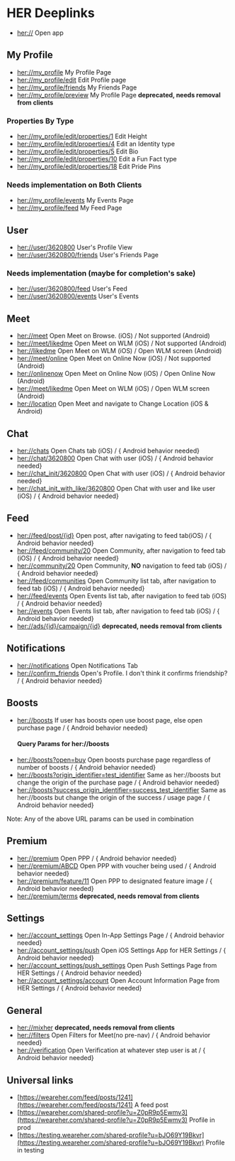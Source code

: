 # HER Deeplinks

*   [her://](her://) Open app

## My Profile
*   [her://my_profile](her://my_profile) My Profile Page
*   [her://my_profile/edit](her://my_profile/edit) Edit Profile page
*   [her://my_profile/friends](her://my_profile/friends) My Friends Page
*   [her://my_profile/preview](her://my_profile/preview) My Profile Page **deprecated, needs removal from clients**

### Properties By Type
*   [her://my_profile/edit/properties/1](her://my_profile/edit/properties/1) Edit Height
*   [her://my_profile/edit/properties/4](her://my_profile/edit/properties/4) Edit an Identity type
*   [her://my_profile/edit/properties/5](her://my_profile/edit/properties/5) Edit Bio
*   [her://my_profile/edit/properties/10](her://my_profile/edit/properties/10) Edit a Fun Fact type
*   [her://my_profile/edit/properties/18](her://my_profile/edit/properties/18) Edit Pride Pins

### Needs implementation on Both Clients
*   [her://my_profile/events](her://my_profile/events) My Events Page
*   [her://my_profile/feed](her://my_profile/feed) My Feed Page

## User 
*   [her://user/3620800](her://user/3620800) User's Profile View
*   [her://user/3620800/friends](her://user/3620800/friends) User's Friends Page

### Needs implementation (maybe for completion's sake)
*   [her://user/3620800/feed](her://user/3620800/feed) User's Feed
*   [her://user/3620800/events](her://user/3620800/events) User's Events

## Meet
*   [her://meet](her://meet) Open Meet on Browse. (iOS) / Not supported (Android)  
*   [her://meet/likedme](her://meet/likedme) Open Meet on WLM (iOS) / Not supported (Android) 
*   [her://likedme](her://likedme) Open Meet on WLM (iOS) / Open WLM screen (Android)
*   [her://meet/online](her://meet/online) Open Meet on Online Now (iOS) / Not supported (Android) 
*   [her://onlinenow](her://onlinenow) Open Meet on Online Now (iOS) / Open Online Now (Android) 
*   [her://meet/likedme](her://meet/likedme) Open Meet on WLM (iOS) / Open WLM screen (Android)
*   [her://location](her://location) Open Meet and navigate to Change Location (iOS & Android)

## Chat
*   [her://chats](her://chats) Open Chats tab (iOS) / { Android behavior needed}
*   [her://chat/3620800](her://chat/3620800) Open Chat with user (iOS) / { Android behavior needed}
*   [her://chat_init/3620800](her://chat_init/3620800) Open Chat with user (iOS) / { Android behavior needed}
*   [her://chat_init_with_like/3620800](her://chat_init_with_like/3620800) Open Chat with user and like user (iOS) / { Android behavior needed}

## Feed
*   [her://feed/post/{id}](her://feed/post/{id}) Open post, after navigating to feed tab(iOS) / { Android behavior needed}
*   [her://feed/community/20](her://feed/community/20) Open Community, after navigation to feed tab (iOS) / { Android behavior needed}
*   [her://community/20](her://community/20) Open Community, **NO** navigation to feed tab (iOS) / { Android behavior needed}
*   [her://feed/communities](her://feed/communities) Open Community list tab, after navigation to feed tab (iOS) / { Android behavior needed}
*   [her://feed/events](her://feed/events) Open Events list tab, after navigation to feed tab (iOS) / { Android behavior needed}
*   [her://events](her://feed/events) Open Events list tab, after navigation to feed tab (iOS) / { Android behavior needed}
*   [her://ads/{id}/campaign/{id}](her://ads/{id}/campaign/{id}) **deprecated, needs removal from clients**

## Notifications
*   [her://notifications](her://notifications) Open Notifications Tab
*   [her://confirm_friends](her://confirm_friends) Open's Profile.  I don't think it confirms friendship? / { Android behavior needed}

## Boosts
*   [her://boosts](her://boosts) If user has boosts open use boost page, else open purchase page / { Android behavior needed}
    #### Query Params for her://boosts
*   [her://boosts?open=buy](her://boosts?open=buy) Open boosts purchase page regardless of number of boosts / { Android behavior needed}
*   [her://boosts?origin_identifier=test_identifier](her://boosts) Same as her://boosts but change the origin of the purchase page / { Android behavior needed}
*   [her://boosts?success_origin_identifier=success_test_identifier](her://boosts) Same as her://boosts but change the origin of the success / usage page / { Android behavior needed}

Note: Any of the above URL params can be used in combination

## Premium
*   [her://premium](her://premium) Open PPP / { Android behavior needed}
*   [her://premium/ABCD](her://premium/ABCD) Open PPP with voucher being used / { Android behavior needed}
*   [her://premium/feature/11](her://premium/feature/11) Open PPP to designated feature image / { Android behavior needed}
*   [her://premium/terms](her://premium/terms) **deprecated, needs removal from clients**

## Settings
*   [her://account_settings](her://account_settings) Open In-App Settings Page / { Android behavior needed}
*   [her://account_settings/push](her://account_settings/push) Open iOS Settings App for HER Settings / { Android behavior needed}
*   [her://account_settings/push_settings](her://account_settings/push_settings) Open Push Settings Page from HER Settings / { Android behavior needed}
*   [her://account_settings/account](her://account_settings/account) Open Account Information Page from HER Settings / { Android behavior needed}

## General
*   [her://mixher](her://mixher)  **deprecated, needs removal from clients**
*   [her://filters](her://filters) Open Filters for Meet(no pre-nav) / { Android behavior needed}
*   [her://verification](her://verification) Open Verification at whatever step user is at / { Android behavior needed}

## Universal links

*   [https://weareher.com/feed/posts/1241](https://weareher.com/feed/posts/1241) A feed post
*   [https://weareher.com/shared-profile?u=Z0pR9p5Ewmv3](https://weareher.com/shared-profile?u=Z0pR9p5Ewmv3) Profile in prod
*   [https://testing.weareher.com/shared-profile?u=bJO69Y19Bkvr](https://testing.weareher.com/shared-profile?u=bJO69Y19Bkvr) Profile in testing

